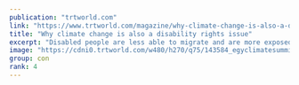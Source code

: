 ```yaml
---
publication: "trtworld.com"
link: "https://www.trtworld.com/magazine/why-climate-change-is-also-a-disability-rights-issue-62451"
title: "Why climate change is also a disability rights issue"
excerpt: "Disabled people are less able to migrate and are more exposed to natural disasters and other adverse impacts."
image: "https://cdni0.trtworld.com/w480/h270/q75/143584_egyclimatesummitaa_1668151341204.jpg"
group: con
rank: 4
---
```

